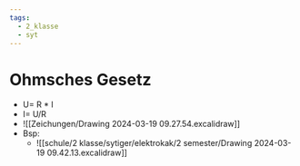 ```yaml
---
tags:
  - 2_klasse
  - syt
---
```


# Ohmsches Gesetz 
- U= R * I
- I= U/R
- ![[Zeichungen/Drawing 2024-03-19 09.27.54.excalidraw]]
- Bsp:
	- ![[schule/2 klasse/sytiger/elektrokak/2 semester/Drawing 2024-03-19 09.42.13.excalidraw]]







